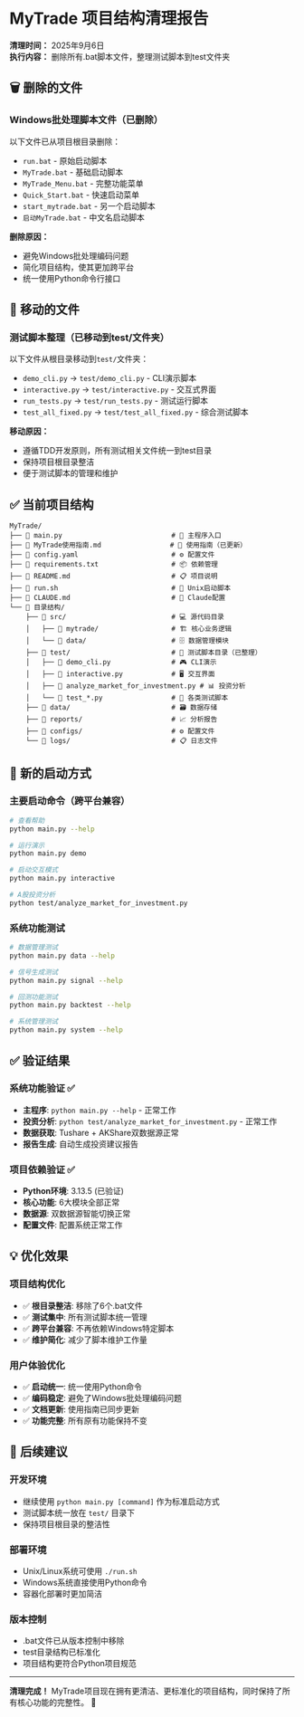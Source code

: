# MyTrade 项目结构清理报告

**清理时间：** 2025年9月6日  
**执行内容：** 删除所有.bat脚本文件，整理测试脚本到test文件夹

## 🗑️ 删除的文件

### Windows批处理脚本文件（已删除）
以下文件已从项目根目录删除：
- `run.bat` - 原始启动脚本
- `MyTrade.bat` - 基础启动脚本  
- `MyTrade_Menu.bat` - 完整功能菜单
- `Quick_Start.bat` - 快速启动菜单
- `start_mytrade.bat` - 另一个启动脚本
- `启动MyTrade.bat` - 中文名启动脚本

**删除原因：**
- 避免Windows批处理编码问题
- 简化项目结构，使其更加跨平台
- 统一使用Python命令行接口

## 📂 移动的文件

### 测试脚本整理（已移动到test/文件夹）
以下文件从根目录移动到`test/`文件夹：
- `demo_cli.py` → `test/demo_cli.py` - CLI演示脚本
- `interactive.py` → `test/interactive.py` - 交互式界面
- `run_tests.py` → `test/run_tests.py` - 测试运行脚本
- `test_all_fixed.py` → `test/test_all_fixed.py` - 综合测试脚本

**移动原因：**
- 遵循TDD开发原则，所有测试相关文件统一到test目录
- 保持项目根目录整洁
- 便于测试脚本的管理和维护

## ✅ 当前项目结构

```
MyTrade/
├── 📄 main.py                           # 🎯 主程序入口
├── 📄 MyTrade使用指南.md                 # 📖 使用指南（已更新）
├── 📄 config.yaml                       # ⚙️ 配置文件
├── 📄 requirements.txt                  # 📦 依赖管理
├── 📄 README.md                         # 📋 项目说明
├── 📄 run.sh                            # 🐧 Unix启动脚本
├── 📄 CLAUDE.md                         # 🤖 Claude配置
└── 📁 目录结构/
    ├── 📁 src/                          # 💻 源代码目录
    │   ├── 📁 mytrade/                  # 🏗️ 核心业务逻辑
    │   └── 📁 data/                     # 🗄️ 数据管理模块
    ├── 📁 test/                         # 🧪 测试脚本目录（已整理）
    │   ├── 📄 demo_cli.py               # 🎮 CLI演示
    │   ├── 📄 interactive.py            # 🖥️ 交互界面
    │   ├── 📄 analyze_market_for_investment.py # 📊 投资分析
    │   └── 📄 test_*.py                 # 🧪 各类测试脚本
    ├── 📁 data/                         # 🗃️ 数据存储
    ├── 📁 reports/                      # 📈 分析报告
    ├── 📁 configs/                      # ⚙️ 配置文件
    └── 📁 logs/                         # 📋 日志文件
```

## 🚀 新的启动方式

### 主要启动命令（跨平台兼容）
```bash
# 查看帮助
python main.py --help

# 运行演示
python main.py demo

# 启动交互模式
python main.py interactive

# A股投资分析
python test/analyze_market_for_investment.py
```

### 系统功能测试
```bash
# 数据管理测试
python main.py data --help

# 信号生成测试
python main.py signal --help

# 回测功能测试
python main.py backtest --help

# 系统管理测试
python main.py system --help
```

## ✅ 验证结果

### 系统功能验证 ✅
- **主程序**: `python main.py --help` - 正常工作
- **投资分析**: `python test/analyze_market_for_investment.py` - 正常工作
- **数据获取**: Tushare + AKShare双数据源正常
- **报告生成**: 自动生成投资建议报告

### 项目依赖验证 ✅
- **Python环境**: 3.13.5 (已验证)
- **核心功能**: 6大模块全部正常
- **数据源**: 双数据源智能切换正常
- **配置文件**: 配置系统正常工作

## 💡 优化效果

### 项目结构优化
- ✅ **根目录整洁**: 移除了6个.bat文件
- ✅ **测试集中**: 所有测试脚本统一管理
- ✅ **跨平台兼容**: 不再依赖Windows特定脚本
- ✅ **维护简化**: 减少了脚本维护工作量

### 用户体验优化  
- ✅ **启动统一**: 统一使用Python命令
- ✅ **编码稳定**: 避免了Windows批处理编码问题
- ✅ **文档更新**: 使用指南已同步更新
- ✅ **功能完整**: 所有原有功能保持不变

## 🎯 后续建议

### 开发环境
- 继续使用 `python main.py [command]` 作为标准启动方式
- 测试脚本统一放在 `test/` 目录下
- 保持项目根目录的整洁性

### 部署环境
- Unix/Linux系统可使用 `./run.sh`
- Windows系统直接使用Python命令
- 容器化部署时更加简洁

### 版本控制
- .bat文件已从版本控制中移除
- test目录结构已标准化
- 项目结构更符合Python项目规范

---

**清理完成！** MyTrade项目现在拥有更清洁、更标准化的项目结构，同时保持了所有核心功能的完整性。 🎉